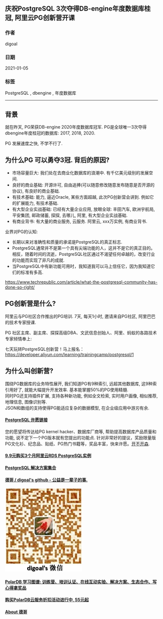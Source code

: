 ## 庆祝PostgreSQL 3次夺得DB-engine年度数据库桂冠, 阿里云PG创新营开课  
  
### 作者  
digoal  
  
### 日期  
2021-01-05   
  
### 标签  
PostgreSQL , dbengine , 年度数据库    
  
----  
  
## 背景  
就在昨天, PG荣获DB-engine 2020年度数据库冠军. PG是全球唯一3次夺得dbengine年度桂冠的数据库: 2017, 2018, 2020.   
  
PG 发展速度之快, 不学不行了.    
  
## 为什么PG 可以勇夺3冠. 背后的原因?    
- 市场容量巨大: 我们处在去商业化数据库的浪潮中. 有千亿美元级别的发展空间.    
- 良好的商业基础: 开源许可, 自由追捧(可以随意修改随意发布随意是否开源的协议), 有良好的商业基础.
- 有技术基础: 能力, 逼近Oracle, 某些方面超越, 此次PG创新营会讲到. 例如它的扩展能力, 有技术基础.    
- 有大型企业实战基础: 已经有大量企业应用, 放眼全球: 丰田汽车, 欧洲宇航局, 平安集团, 邮政储蓄, 探探, 去哪儿, 阿里, 有大型企业实战基础.   
- 有商业背书: 有大量的商业服务, 云服务. 阿里云, xxx万实例, 有商业背书.   
  
业界对PG的认知:  
- 长期以来对准确性和质量的承诺是PostgreSQL的真正标志.  
- PostgreSQL通常并不是第一个具有尖端功能的人，这并不是它的真正目的。相反，随着时间的流逝，PostgreSQL社区通过不渴望任何卓越的，改变行业的功能而实现了非凡的成就.  
- 当PostgreSQL中有新功能可用时，我知道我可以马上信任它，因为我知道它们的标准有多高.  
  
https://www.techrepublic.com/article/what-the-postgresql-community-has-done-so-right/  
  
## PG创新营是什么?   
阿里云与PG社区合作推出的PG培训. 7天, 每天1小时, 邀请来自PG社区, 阿里巴巴的技术专家授课.   
  
PG 社区主席、副主席、探探高级DBA、文武信息创始人、阿里、蚂蚁的各路技术专家倾情奉上:    
  
七天玩转PostgreSQL创新营！马上报名：  
https://developer.aliyun.com/learning/trainingcamp/postgresql/1  
  
## 为什么叫创新营?    
围绕PG数据库的业务特性展开, 我们知道PG有9种索引, 远超其他数据库, 这9种索引用好了, 就能大幅提升开发效率. 基本能掌握50%的PG使用精髓.    
同时PG还支持插件扩展, 支持各种新功能, 例如全文检索, 实时用户画像, 相似推荐, 地理信息, 图像识别等.  
JSON和数组的支持使得PG能适应复杂的数据模型, 在企业级应用中游刃有余.    
  
  
#### [PostgreSQL 许愿链接](https://github.com/digoal/blog/issues/76 "269ac3d1c492e938c0191101c7238216")
您的愿望将传达给PG kernel hacker、数据库厂商等, 帮助提高数据库产品质量和功能, 说不定下一个PG版本就有您提出的功能点. 针对非常好的提议，奖励限量版PG文化衫、纪念品、贴纸、PG热门书籍等，奖品丰富，快来许愿。[开不开森](https://github.com/digoal/blog/issues/76 "269ac3d1c492e938c0191101c7238216").  
  
  
#### [9.9元购买3个月阿里云RDS PostgreSQL实例](https://www.aliyun.com/database/postgresqlactivity "57258f76c37864c6e6d23383d05714ea")
  
  
#### [PostgreSQL 解决方案集合](https://yq.aliyun.com/topic/118 "40cff096e9ed7122c512b35d8561d9c8")
  
  
#### [德哥 / digoal's github - 公益是一辈子的事.](https://github.com/digoal/blog/blob/master/README.md "22709685feb7cab07d30f30387f0a9ae")
  
  
![digoal's wechat](../pic/digoal_weixin.jpg "f7ad92eeba24523fd47a6e1a0e691b59")
  
  
#### [PolarDB 学习图谱: 训练营、培训认证、在线互动实验、解决方案、生态合作、写心得拿奖品](https://www.aliyun.com/database/openpolardb/activity "8642f60e04ed0c814bf9cb9677976bd4")
  
  
#### [购买PolarDB云服务折扣活动进行中, 55元起](https://www.aliyun.com/activity/new/polardb-yunparter?userCode=bsb3t4al "e0495c413bedacabb75ff1e880be465a")
  
  
#### [About 德哥](https://github.com/digoal/blog/blob/master/me/readme.md "a37735981e7704886ffd590565582dd0")
  
